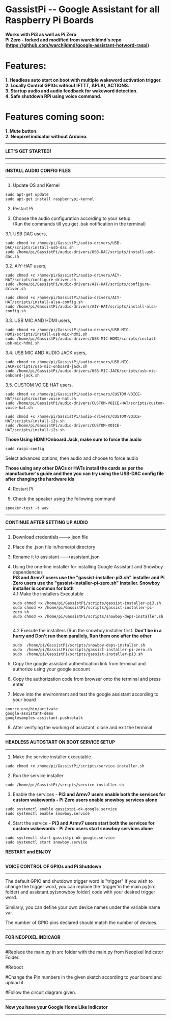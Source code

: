 
# GassistPi -- Google Assistant for all Raspberry Pi Boards  
**Works with Pi3 as well as Pi Zero  
Pi Zero - forked and modified from warchildmd's repo (https://github.com/warchildmd/google-assistant-hotword-raspi)**  

# Features:  
**1. Headless auto start on boot with multiple wakeword activation trigger.**    
**2. Locally Control GPIOs without IFTTT, API.AI, ACTIONS.**  
**3. Startup audio and audio feedback for wakeword detection.**   
**4. Safe shutdown RPi using voice command.**  

# Features coming soon:
**1. Mute button.**  
**2. Neopixel indicator without Arduino.**  


*************************************************  
**LET'S GET STARTED!**  
*************************************************  

*************************************************  
**INSTALL AUDIO CONFIG FILES**
*************************************************  
1. Update OS and Kernel    

```
sudo apt-get update  
sudo apt-get install raspberrypi-kernel  
``` 

2. Restart Pi  

3. Choose the audio configuration according to your setup.    
   (Run the commands till you get .bak notification in the terminal)

  3.1. USB DAC users,  
  ```
  sudo chmod +x /home/pi/GassistPi/audio-drivers/USB-DAC/scripts/install-usb-dac.sh  
  sudo /home/pi/GassistPi/audio-drivers/USB-DAC/scripts/install-usb-dac.sh 
  ``` 

  3.2. AIY-HAT users,  
  ```
  sudo chmod +x /home/pi/GassistPi/audio-drivers/AIY-HAT/scripts/configure-driver.sh  
  sudo /home/pi/GassistPi/audio-drivers/AIY-HAT/scripts/configure-driver.sh  
  
  sudo chmod +x /home/pi/GassistPi/audio-drivers/AIY-HAT/scripts/install-alsa-config.sh  
  sudo /home/pi/GassistPi/audio-drivers/AIY-HAT/scripts/install-alsa-config.sh  
  ```

  3.3. USB MIC AND HDMI users,  
  ```
  sudo chmod +x /home/pi/GassistPi/audio-drivers/USB-MIC-HDMI/scripts/install-usb-mic-hdmi.sh  
  sudo /home/pi/GassistPi/audio-drivers/USB-MIC-HDMI/scripts/install-usb-mic-hdmi.sh  
  ```
  
  3.4. USB MIC AND AUDIO JACK users,  
  ```
  sudo chmod +x /home/pi/GassistPi/audio-drivers/USB-MIC-JACK/scripts/usb-mic-onboard-jack.sh  
  sudo /home/pi/GassistPi/audio-drivers/USB-MIC-JACK/scripts/usb-mic-onboard-jack.sh 
  ``` 
  
  3.5. CUSTOM VOICE HAT users,  
  ```
  sudo chmod +x /home/pi/GassistPi/audio-drivers/CUSTOM-VOICE-HAT/scripts/custom-voice-hat.sh  
  sudo /home/pi/GassistPi/audio-drivers/CUSTOM-VOICE-HAT/scripts/custom-voice-hat.sh  
  
  sudo chmod +x /home/pi/GassistPi/audio-drivers/CUSTOM-VOICE-HAT/scripts/install-i2s.sh  
  sudo /home/pi/GassistPi/audio-drivers/CUSTOM-VOICE-HAT/scripts/install-i2s.sh 
  ``` 
  
**Those Using HDMI/Onboard Jack, make sure to force the audio**  
```
sudo raspi-config  
```
Select advanced options, then audio and choose to force audio

**Those using any other DACs or HATs install the cards as per the manufacturer's guide
 and then you can try using the USB-DAC config file after changing the hardware ids**        

4. Restart Pi

5. Check the speaker using the following command    

```
speaker-test -t wav  
```  

**********************************************************************  
**CONTINUE AFTER SETTING UP AUDIO**
**********************************************************************   

1. Download credentials--->.json file  

2. Place the .json file in/home/pi directory  

3. Rename it to assistant--->assistant.json  

4. Using the one-line installer for installing Google Assistant and Snowboy dependencies    
**Pi3 and Armv7 users use the "gassist-installer-pi3.sh" installer and Pi Zero users use the "gassist-installer-pi-zero.sh" installer. Snowboy installer is common for both**  
	4.1 Make the installers Executable  
	```
	sudo chmod +x /home/pi/GassistPi/scripts/gassist-installer-pi3.sh
	sudo chmod +x /home/pi/GassistPi/scripts/gassist-installer-pi-zero.sh
	sudo chmod +x /home/pi/GassistPi/scripts/snowboy-deps-installer.sh  
  
	```
	4.2 Execute the installers (Run the snowboy installer first. **Don't be in a hurry and Don't run them parallely, Run them one after the other**
	```
	sudo  /home/pi/GassistPi/scripts/snowboy-deps-installer.sh
	sudo  /home/pi/GassistPi/scripts/gassist-installer-pi-zero.sh
	sudo  /home/pi/GassistPi/scripts/gassist-installer-pi3.sh  
	
	```

5. Copy the google assistant authentication link from terminal and authorize using your google account  

6. Copy the authorization code from browser onto the terminal and press enter    

7. Move into the environment and test the google assistant according to your board  

```
source env/bin/activate  
google-assistant-demo 
googlesamples-assistant-pushtotalk   
```  

8. After verifying the working of assistant, close and exit the terminal    


*************************************************  
**HEADLESS AUTOSTART ON BOOT SERVICE SETUP**  
*************************************************  
1. Make the service installer executable  

```
sudo chmod +x /home/pi/GassistPi/scripts/service-installer.sh 
```  

2. Run the service installer  

```
sudo /home/pi/GassistPi/scripts/service-installer.sh    
```  

3. Enable the services - **Pi3 and Armv7 users enable both the services for custom wakewords - Pi Zero users enable snowboy services alone**        

```
sudo systemctl enable gassistpi-ok-google.service  
sudo systemctl enable snowboy.service
```  

4. Start the service - **Pi3 and Armv7 users start both the services for custom wakewords - Pi Zero users start snowboy services alone**    

```
sudo systemctl start gassistpi-ok-google.service  
sudo systemctl start snowboy.service   
```  

**RESTART and ENJOY**  

************************************************
**VOICE CONTROL OF GPIOs and Pi Shutdown**
************************************************
The default GPIO and shutdown trigger word is "trigger" if you wish to change the trigger word, you can replace the 'trigger'in the main.py(src folder) and assistant.py(snowboy folder) code with your desired trigger word.

Similarly, you can define your own device names under the variable name var.  

The number of GPIO pins declared should match the number of devices.  

************************************************  
**FOR NEOPIXEL INDICAOR**
************************************************  
#Replace the main.py in src folder with the main.py from Neopixel Indicator Folder.  

#Reboot

#Change the Pin numbers in the given sketch according to your board and upload it.  

#Follow the circuit diagram given.  

************************************************  
**Now you have your Google Home Like Indicator**  
************************************************  
